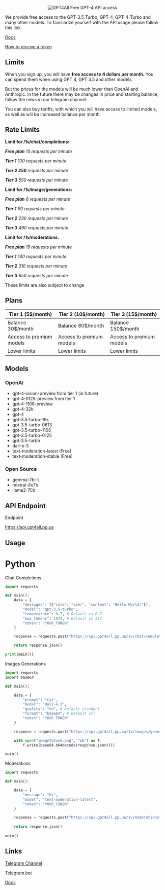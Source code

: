 <p align="center">
  <img src="https://readme-typing-svg.herokuapp.com?color=%2336BCF7&lines=GPT4ALL&font=Fira%20Code&center=true&width=380&height=50&duration=4000&pause=1000" alt="GPT4All">
  Free GPT-4 API access
</p>

We provide free access to the GPT-3.5-Turbo, GPT-4, GPT-4-Turbo and many other models.
To familiarize yourself with the API usage please follow this link

[Docs](https://docs.gpt4all.pp.ua)

[How to receive a token](https://docs.gpt4all.pp.ua/main/receiving-a-api-token)

## Limits

When you sign up, you will have **free access to 4 dollars per month.** You can spend them when using GPT 4, GPT 3.5 and other models. 

But the prices for the models will be much lower than OpenAI and Anthropic. In the future there may be changes in price and starting balance, follow the news in our telegram channel. 

You can also buy tariffs, with which you will have access to limited models, as well as will be increased balance per month.

## Rate Limits
**Limit for /1v/chat/completions:**

***Free plan** 10 requests per minute* 

***Tier 1** 100 requests per minute* 

***Tier 2 250** requests per minute*

***Tier 3** 550 requests per minute*


**Limit for /1v/image/generations:**

***Free plan** 6 requests per minute* 

***Tier 1** 90 requests per minute*

***Tier 2** 230 requests per minute*

***Tier 3** 490 requests per minute*


**Limit for /1v/moderations:**

***Free plan** 15 requests per minute*

***Tier 1** 140 requests per minute* 

***Tier 2** 310 requests per minute*

***Tier 3** 650 requests per minute*

These limits are also subject to change

## Plans
|**Tier 1 (5$/month)**|**Tier 2 (10$/month)**|**Tier 3 (15$/month)**|
|-----------------|------------------|------------------|
|Balance 30$/month|Balance 80$/month |Balance 150$/month|
|Access to premium models|Access to premium models|Access to premium models|Access to premium models
|Lower limits|Lower limits|Lower limits|Lower limits

## Models
### OpenAI
- gpt-4-vision-preview from tier 1 (in future)
- gpt-4-0125-preview from tier 1
- gpt-4-1106-preview
- gpt-4-32k
- gpt-4
- gpt-3.5-turbo-16k
- gpt-3.5-turbo-0613
- gpt-3.5-turbo-1106
- gpt-3.5-turbo-0125
- gpt-3.5-turbo
- dall-e-3
- text-moderation-latest (Free)
- text-moderation-stable (Free)

### Open Source
- gemma-7b-it
- mixtral-8x7b
- llama2-70b

## API Endpoint
Endpoint

https://api.gpt4all.pp.ua

## Usage
# Python

Chat Completions
``` Python
import requests

def main():
    data = {
        "messages": [{"role": "user", "content": "Hello World!"}],
        "model": "gpt-3.5-turbo",
        "temperature": 0.7, # Default is 0.7
        "max_tokens": 1024, # Default is 512
        "token": "YOUR_TOKEN"
    }

    response = requests.post("https://api.gpt4all.pp.ua/1v/chat/completions", json=data, verify=False)

    return response.json()

print(main())
```

Images Generations
``` Python
import requests
import base64

def main():

    data = {
        "prompt": "Cat",
        "model": "dall-e-3",
        "quality": "hd", # Default standart
        "format": "base64", # Default url
        "token": "YOUR_TOKEN"
    }

    response = requests.post("https://api.gpt4all.pp.ua/1v/images/generations", json=data, verify=False)

    with open("imageToSave.png", "wb") as f:
        f.write(base64.b64decode(response.json()))

main()
```

Moderations
``` Python
import requests

def main():

    data = {
        "message": "Hi",
        "model": "text-moderation-latest",
        "token": "YOUR_TOKEN"
    }

    response = requests.post("https://api.gpt4all.pp.ua/1v/moderations", json=data, verify=False)
    
    return response.json()
    
main()
```

## Links
[Telegram Channel](https://t.me/gpt4alltg)

[Telegram bot](https://t.me/gpt4all_robot)

[Docs](https://docs.gpt4all.pp.ua)
